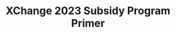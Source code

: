 ---
title: XChange 2023 Subsidy Program Primer
redirect_to: https://drive.google.com/file/d/1anK8usZMoUn9GfdSCoC4tTs91GVAJ6Eo/view?usp=share_link
redirect_from: 
  - XChange2023SubsidyPrimer
  - xchange2023subsidyprimer
---